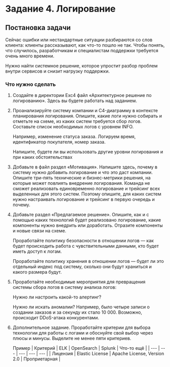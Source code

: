 # Задание 4. Логирование
## Постановка задачи

Сейчас ошибки или нестандартные ситуации разбираются со слов клиента: клиенты рассказывают, как что-то пошло не так. Чтобы понять, что случилось, разработчикам и специалистам поддержки требуется очень много времени.

Нужно найти системное решение, которое упростит разбор проблем внутри сервисов и снизит нагрузку поддержки.

### Что нужно сделать
 1. Создайте в директории Exc4 файл «Архитектурное решение по логированию». Здесь вы будете работать над заданием.
 
 1. Проанализируйте систему компании и C4-диаграмму в контексте планирования логирования. Опишите, какие логи нужно собирать и отметьте на схеме, из каких систем требуется сбор логов. Составьте список необходимых логов с уровнем INFO.
    
    Например, изменение статуса заказа. Логируем время, идентификатор покупателя, номер заказа.

    Напишите, будете ли вы использовать другие уровни логирования и при каких обстоятельствах
 
 1. Добавьте в файл раздел «Мотивация». Напишите здесь, почему в систему нужно добавить логирование и что это даст компании. Опишите три-пять технические и бизнес-метрики решения, на которые может повлиять внедрение логирования.
    Команда не сможет реализовать единовременно логирование и трейсинг всех выделенных для этого систем. Поэтому опишите, для каких систем нужно настраивать логирование и трейсинг в первую очередь и почему.
 
 1. Добавьте раздел «Предлагаемое решение».
Опишите, как и с помощью каких технологий будет реализовано логирование, какие компоненты нужно внедрить или доработать. Отразите компоненты и новые связи на схеме.

    Проработайте политику безопасности в отношении логов — как будет происходить работа с чувствительными данными, кто будет иметь доступ к логам.
    
    Проработайте политику хранения в отношении логов — будет ли это отдельный индекс под систему, сколько они будут храниться и какого размера будут.
 
 1. Проработайте необходимые мероприятия для превращения системы сбора логов в систему анализа логов:

    Нужно ли настроить какой-то алертинг?

    Нужно ли искать аномалии? Например, было четыре записи о создании заказов и за секунду их стало 10 000. Возможно, происходит DDoS-атака конкурентами.

 1. Дополнительное задание. Проработайте критерии для выбора технологии для работы с логами и обоснуйте свой выбор через плюсы и минусы. Выделите не менее пяти критериев.

    Пример
    | Критерий	| ELK	| OpenSearch	| Splunk	| Что-то ещё |
    | --- | --- | --- | --- | --- |
    | Лицензия | Elastic License | Apache License, Version 2.0 | Проприетарная |


